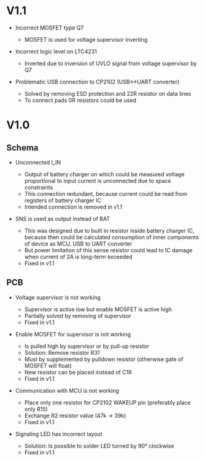 # V1.1  
- Incorrect MOSFET type Q7 
    - MOSFET is used for voltage supervisor inverting

- Incorrect logic level on LTC4231 
    - Inverted due to inversion of UVLO signal from voltage supervisor by Q7

- Problematic USB connection to CP2102 (USB<->UART converter)
    - Solved by removing ESD protection and 22R resistor on data lines
    - To connect pads 0R resistors could be used

# V1.0  

## Schema  
- Unconnected I_IN  
    - Output of battery charger on which could be measured voltage proportional to input current is unconnected due to space constraints  
    - This connection redundant, because current could be read from registers of battery charger IC  
    - Intended connection is removed in v1.1  

- SNS is used as output instead of BAT  
    - This was designed due to built in resistor inside battery charger IC, because then could be calculated consumption of inner components of device as MCU, USB to UART converter  
    - But power limitation of this sense resistor could lead to IC damage when current of 2A is long-term exceeded  
    - Fixed in v1.1  

## PCB  
- Voltage supervisor is not working  
    - Supervisor is active low but enable MOSFET is active high  
    - Partially solved by removing of supervisor  
    - Fixed in v1.1  

- Enable MOSFET for supervisor is not working  
    - Is pulled high by supervisor or by pull-up resistor  
    - Solution: Remove resistor R31  
    - Must by supplemented by pulldown resistor (otherwise gate of MOSFET will float)  
    - New resistor can be placed instead of C19  
    - Fixed in v1.1  

- Communication with MCU is not working  
    - Place only one resistor for CP2102 WAKEUP pin (preferably place only R15)  
    - Exchange R2 resistor value (47k -> 39k)  
    - Fixed in v1.1  

- Signaling LED has incorrect layout  
    - Solution: Is possible to solder LED turned by 90° clockwise  
    - Fixed in v1.1
